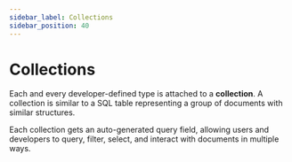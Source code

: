 ```yaml
---
sidebar_label: Collections
sidebar_position: 40
---
```

# Collections

Each and every developer-defined type is attached to a **collection**. A collection is similar to a SQL table representing a group of documents with similar structures. 

Each collection gets an auto-generated query field, allowing users and developers to query, filter, select, and interact with documents in multiple ways.